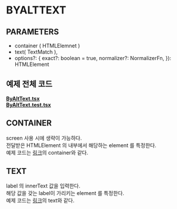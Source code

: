# BYALTTEXT

## PARAMETERS

- container ( HTMLElemnet )
- text( TextMatch ),
- options?: {
  exact?: boolean = true,
  normalizer?: NormalizerFn,
  }): HTMLElement

## 예제 전체 코드

**[ByAltText.tsx](./ByAltText.tsx)**<br/>
**[ByAltText.test.tsx](./ByAltText.test.tsx)**<br/>

## CONTAINER

screen 사용 시에 생략이 가능하다. <br/>
전달받은 HTMLElement 의 내부에서 해당하는 element 를 특정한다. <br/>
예제 코드는 [링크](../1-1.ByRole/README.md)의 container와 같다. <br/>

## TEXT

label 의 innerText 값을 입력한다. <br/>
해당 값을 갖는 label이 가리키는 element 를 특정한다. <br/>
예제 코드는 [링크](../1-2.ByLabelText/README.md)의 text와 같다. <br/>
